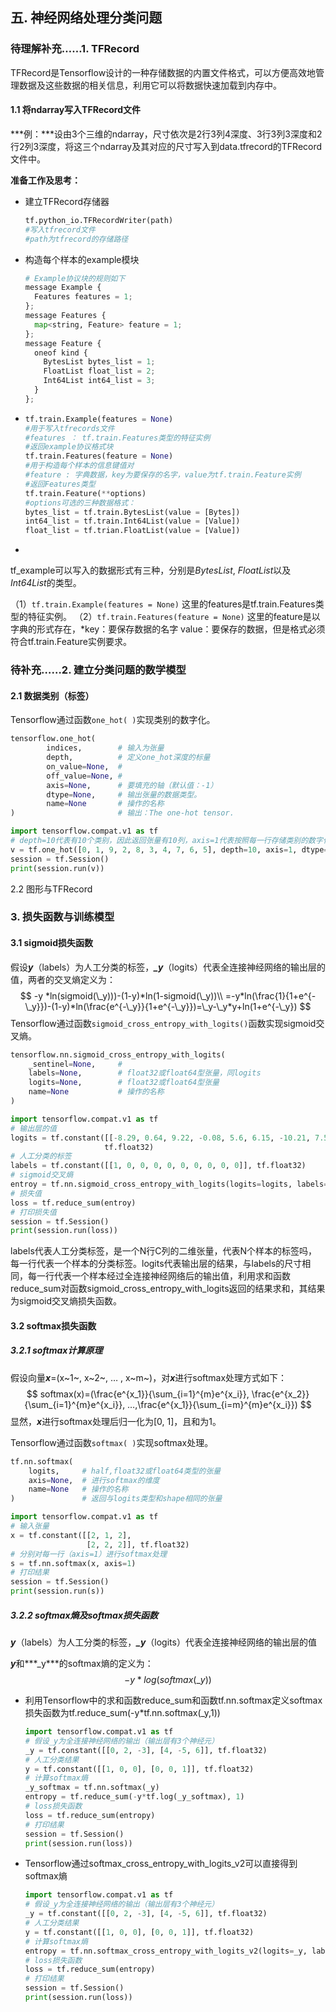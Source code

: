 ## 五. 神经网络处理分类问题

### 待理解补充……1. TFRecord

TFRecord是Tensorflow设计的一种存储数据的内置文件格式，可以方便高效地管理数据及这些数据的相关信息，利用它可以将数据快速加载到内存中。

#### 1.1 将ndarray写入TFRecord文件

***例：***设由3个三维的ndarray，尺寸依次是2行3列4深度、3行3列3深度和2行2列3深度，将这三个ndarray及其对应的尺寸写入到data.tfrecord的TFRecord文件中。

**准备工作及思考：**

* 建立TFRecord存储器

  ```python
  tf.python_io.TFRecordWriter(path)  
  #写入tfrecord文件
  #path为tfrecord的存储路径
  ```

* 构造每个样本的example模块

  ```python
  # Example协议块的规则如下
  message Example {
    Features features = 1;
  };
  message Features {
    map<string, Feature> feature = 1;
  };
  message Feature {
    oneof kind {
      BytesList bytes_list = 1;
      FloatList float_list = 2;
      Int64List int64_list = 3;
    }
  };
  ```



* ```python
  tf.train.Example(features = None)  
  #用于写入tfrecords文件
  #features ： tf.train.Features类型的特征实例
  #返回example协议格式块
  tf.train.Features(feature = None)
  #用于构造每个样本的信息键值对
  #feature : 字典数据，key为要保存的名字，value为tf.train.Feature实例
  #返回Features类型
  tf.train.Feature(**options) 
  #options可选的三种数据格式：
  bytes_list = tf.train.BytesList(value = [Bytes])
  int64_list = tf.train.Int64List(value = [Value])
  float_list = tf.trian.FloatList(value = [Value])
  ```

* 

tf_example可以写入的数据形式有三种，分别是*BytesList*, *FloatList*以及*Int64List*的类型。

（1）`tf.train.Example(features = None)` 这里的features是tf.train.Features类型的特征实例。
 （2）`tf.train.Features(feature = None)` 这里的feature是以字典的形式存在，*key：要保存数据的名字    value：要保存的数据，但是格式必须符合tf.train.Feature实例要求。



### 待补充……2. 建立分类问题的数学模型

#### 2.1 数据类别（标签）

Tensorflow通过函数`one_hot( )`实现类别的数字化。

```python
tensorflow.one_hot(
    	indices,		# 输入为张量
    	depth,			# 定义one_hot深度的标量
    	on_value=None,	# 
    	off_value=None, # 
    	axis=None,		# 要填充的轴（默认值：-1）
    	dtype=None,		# 输出张量的数据类型。
    	name=None		# 操作的名称
)						# 输出：The one-hot tensor.
```

```python
import tensorflow.compat.v1 as tf
# depth=10代表有10个类别，因此返回张量有10列，axis=1代表按照每一行存储类别的数字化
v = tf.one_hot([0, 1, 9, 2, 8, 3, 4, 7, 6, 5], depth=10, axis=1, dtype=tf.float32)
session = tf.Session()
print(session.run(v))
```

2.2 图形与TFRecord

### 3. 损失函数与训练模型

#### 3.1 sigmoid损失函数

假设***y***（labels）为人工分类的标签，***_y***（logits）代表全连接神经网络的输出层的值，两者的交叉熵定义为：
$$
-y *ln(sigmoid(\_y)))-(1-y)*ln(1-sigmoid(\_y))\\
=-y*ln(\frac{1}{1+e^{-\_y}})-(1-y)*ln(\frac{e^{-\_y}}{1+e^{-\_y}})=\_y-\_y*y+ln(1+e^{-\_y})
$$
Tensorflow通过函数`sigmoid_cross_entropy_with_logits()`函数实现sigmoid交叉熵。

```python
tensorflow.nn.sigmoid_cross_entropy_with_logits(
    _sentinel=None,		# 
    labels=None,		# float32或float64型张量，同logits
    logits=None,		# float32或float64型张量
    name=None			# 操作的名称
)
```

```python
import tensorflow.compat.v1 as tf
# 输出层的值
logits = tf.constant([[-8.29, 0.64, 9.22, -0.08, 5.6, 6.15, -10.21, 7.51, 7.73, 9.43]],
                     tf.float32)
# 人工分类的标签
labels = tf.constant([[1, 0, 0, 0, 0, 0, 0, 0, 0, 0]], tf.float32)
# sigmoid交叉熵
entroy = tf.nn.sigmoid_cross_entropy_with_logits(logits=logits, labels=labels)
# 损失值
loss = tf.reduce_sum(entroy)
# 打印损失值
session = tf.Session()
print(session.run(loss))
```

labels代表人工分类标签，是一个N行C列的二维张量，代表N个样本的标签吗，每一行代表一个样本的分类标签。logits代表输出层的结果，与labels的尺寸相同，每一行代表一个样本经过全连接神经网络后的输出值，利用求和函数reduce_sum对函数sigmoid_cross_entropy_with_logits返回的结果求和，其结果为sigmoid交叉熵损失函数。

#### 3.2 softmax损失函数

##### 3.2.1 softmax计算原理

假设向量***x***=(x~1~, x~2~, … , x~m~)，对***x***进行softmax处理方式如下：
$$
softmax(x)=(\frac{e^{x_1}}{\sum_{i=1}^{m}e^{x_i}}, \frac{e^{x_2}}{\sum_{i=1}^{m}e^{x_i}}, …,\frac{e^{x_1}}{\sum_{i=m}^{m}e^{x_i}})
$$
显然，***x***进行softmax处理后归一化为[0, 1]，且和为1。

Tensorflow通过函数`softmax( )`实现softmax处理。

```python
tf.nn.softmax(
    logits,		# half,float32或float64类型的张量
    axis=None,	# 进行softmax的维度
    name=None	# 操作的名称
)				# 返回与logits类型和shape相同的张量
```

```python
import tensorflow.compat.v1 as tf
# 输入张量
x = tf.constant([[2, 1, 2],
                 [2, 2, 2]], tf.float32)
# 分别对每一行（axis=1）进行softmax处理
s = tf.nn.softmax(x, axis=1)
# 打印结果
session = tf.Session()
print(session.run(s))
```

##### 3.2.2 softmax熵及softmax损失函数

***y***（labels）为人工分类的标签，***_y***（logits）代表全连接神经网络的输出层的值

***y***和***_y***的softmax熵的定义为：
$$
-y*log(softmax(\_y))
$$

* 利用Tensorflow中的求和函数reduce_sum和函数tf.nn.softmax定义softmax损失函数为tf.reduce_sum(-y*tf.nn.softmax(_y,1))

  ```python
  import tensorflow.compat.v1 as tf
  # 假设_y为全连接神经网络的输出（输出层有3个神经元）
  _y = tf.constant([[0, 2, -3], [4, -5, 6]], tf.float32)
  # 人工分类结果
  y = tf.constant([[1, 0, 0], [0, 0, 1]], tf.float32)
  # 计算softmax熵
  _y_softmax = tf.nn.softmax(_y)
  entropy = tf.reduce_sum(-y*tf.log(_y_softmax), 1)
  # loss损失函数
  loss = tf.reduce_sum(entropy)
  # 打印结果
  session = tf.Session()
  print(session.run(loss))
  ```

* Tensorflow通过softmax_cross_entropy_with_logits_v2可以直接得到softmax熵

  ```python
  import tensorflow.compat.v1 as tf
  # 假设_y为全连接神经网络的输出（输出层有3个神经元）
  _y = tf.constant([[0, 2, -3], [4, -5, 6]], tf.float32)
  # 人工分类结果
  y = tf.constant([[1, 0, 0], [0, 0, 1]], tf.float32)
  # 计算softmax熵
  entropy = tf.nn.softmax_cross_entropy_with_logits_v2(logits=_y, labels=y)
  # loss损失函数
  loss = tf.reduce_sum(entropy)
  # 打印结果
  session = tf.Session()
  print(session.run(loss))
  ```

  

